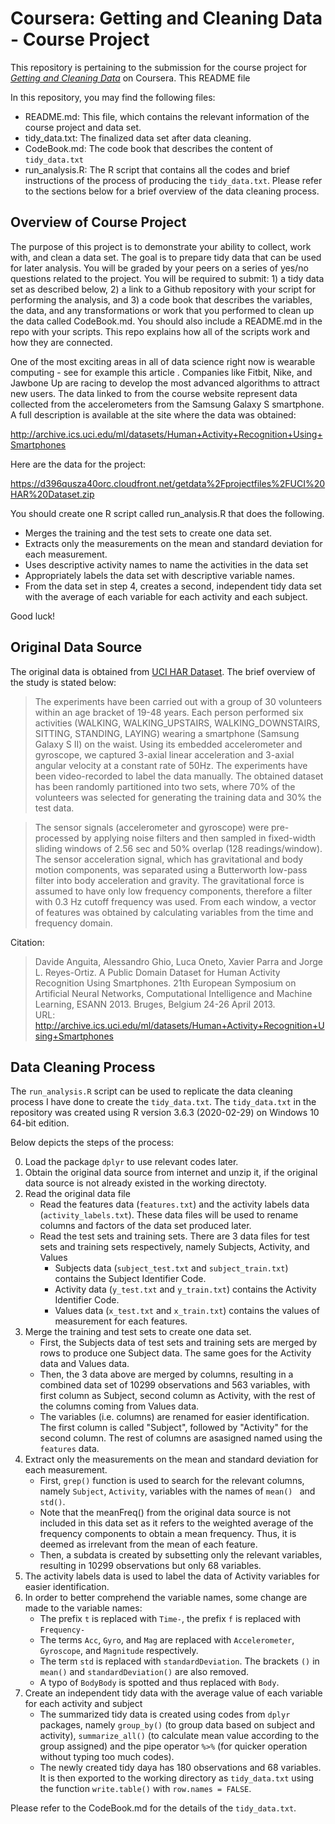 # Coursera: Getting and Cleaning Data - Course Project
This repository is pertaining to the submission for the course project for [*Getting and Cleaning Data*](https://www.coursera.org/learn/data-cleaning/) on Coursera. This README file 

In this repository, you may find the following files:
* README.md: This file, which contains the relevant information of the course project and data set.
* tidy_data.txt: The finalized data set after data cleaning.
* CodeBook.md: The code book that describes the content of `tidy_data.txt`
* run_analysis.R: The R script that contains all the codes and brief instructions of the process of producing the `tidy_data.txt`. Please refer to the sections below for a brief overview of the data cleaning process.

## Overview of Course Project
The purpose of this project is to demonstrate your ability to collect, work with, and clean a data set. The goal is to prepare tidy data that can be used for later analysis. You will be graded by your peers on a series of yes/no questions related to the project. You will be required to submit: 1) a tidy data set as described below, 2) a link to a Github repository with your script for performing the analysis, and 3) a code book that describes the variables, the data, and any transformations or work that you performed to clean up the data called CodeBook.md. You should also include a README.md in the repo with your scripts. This repo explains how all of the scripts work and how they are connected.

One of the most exciting areas in all of data science right now is wearable computing - see for example this article . Companies like Fitbit, Nike, and Jawbone Up are racing to develop the most advanced algorithms to attract new users. The data linked to from the course website represent data collected from the accelerometers from the Samsung Galaxy S smartphone. A full description is available at the site where the data was obtained:

http://archive.ics.uci.edu/ml/datasets/Human+Activity+Recognition+Using+Smartphones

Here are the data for the project:

https://d396qusza40orc.cloudfront.net/getdata%2Fprojectfiles%2FUCI%20HAR%20Dataset.zip

You should create one R script called run_analysis.R that does the following.
* Merges the training and the test sets to create one data set.
* Extracts only the measurements on the mean and standard deviation for each measurement.
* Uses descriptive activity names to name the activities in the data set
* Appropriately labels the data set with descriptive variable names.
* From the data set in step 4, creates a second, independent tidy data set with the average of each variable for each activity and each subject.

Good luck!

## Original Data Source
The original data is obtained from [UCI HAR Dataset](https://d396qusza40orc.cloudfront.net/getdata%2Fprojectfiles%2FUCI%20HAR%20Dataset.zip). The brief overview of the study is stated below:
> The experiments have been carried out with a group of 30 volunteers within an age bracket of 19-48 years. Each person performed six activities (WALKING, WALKING_UPSTAIRS, WALKING_DOWNSTAIRS, SITTING, STANDING, LAYING) wearing a smartphone (Samsung Galaxy S II) on the waist. Using its embedded accelerometer and gyroscope, we captured 3-axial linear acceleration and 3-axial angular velocity at a constant rate of 50Hz. The experiments have been video-recorded to label the data manually. The obtained dataset has been randomly partitioned into two sets, where 70% of the volunteers was selected for generating the training data and 30% the test data.  

> The sensor signals (accelerometer and gyroscope) were pre-processed by applying noise filters and then sampled in fixed-width sliding windows of 2.56 sec and 50% overlap (128 readings/window). The sensor acceleration signal, which has gravitational and body motion components, was separated using a Butterworth low-pass filter into body acceleration and gravity. The gravitational force is assumed to have only low frequency components, therefore a filter with 0.3 Hz cutoff frequency was used. From each window, a vector of features was obtained by calculating variables from the time and frequency domain.

Citation:
> Davide Anguita, Alessandro Ghio, Luca Oneto, Xavier Parra and Jorge L. Reyes-Ortiz. A Public Domain Dataset for Human Activity Recognition Using Smartphones. 21th European Symposium on Artificial Neural Networks, Computational Intelligence and Machine Learning, ESANN 2013. Bruges, Belgium 24-26 April 2013.  
> URL: http://archive.ics.uci.edu/ml/datasets/Human+Activity+Recognition+Using+Smartphones

## Data Cleaning Process
The `run_analysis.R` script can be used to replicate the data cleaning process I have done to create the `tidy_data.txt`. The `tidy_data.txt` in the repository was created using R version 3.6.3 (2020-02-29) on Windows 10 64-bit edition.

Below depicts the steps of the process:

0. Load the package `dplyr` to use relevant codes later.
1. Obtain the original data source from internet and unzip it, if the original data source is not already existed in the working directoty.
2. Read the original data file
    + Read the features data (`features.txt`) and the activity labels data (`activity_labels.txt`). These data files will be used to rename columns and factors of the data set produced later.
    + Read the test sets and training sets. There are 3 data files for test sets and training sets respectively, namely Subjects, Activity, and Values
      + Subjects data (`subject_test.txt` and `subject_train.txt`) contains the Subject Identifier Code.
      + Activity data (`y_test.txt` and `y_train.txt`) contains the Activity Identifier Code.
      + Values data (`x_test.txt` and `x_train.txt`) contains the values of measurement for each features.
3. Merge the training and test sets to create one data set.
    + First, the Subjects data of test sets and training sets are merged by rows to produce one Subject data. The same goes for the Activity data and Values data.
    + Then, the 3 data above are merged by columns, resulting in a combined data set of 10299 observations and 563 variables, with first column as Subject, second column as Activity, with the rest of the columns coming from Values data.
    + The variables (i.e. columns) are renamed for easier identification. The first column is called "Subject", followed by "Activity" for the second column. The rest of columns are asasigned named using the `features` data.
 4. Extract only the measurements on the mean and standard deviation for each measurement.
    + First, `grep()` function is used to search for the relevant columns, namely `Subject`, `Activity`, variables with the names of `mean() ` and `std()`.
    + Note that the meanFreq() from the original data source is not included in this data set as it refers to the weighted average of the frequency components to obtain a mean frequency. Thus, it is deemed as irrelevant from the mean of each feature.
    + Then, a subdata is created by subsetting only the relevant variables, resulting in 10299 observations but only 68 variables.
5. The activity labels data is used to label the data of Activity variables for easier identification.
6. In order to better comprehend the variable names, some change are made to the variable names:
    + The prefix `t` is replaced with `Time-`, the prefix `f` is replaced with `Frequency-`
    + The terms `Acc`, `Gyro`, and `Mag` are replaced with `Accelerometer`, `Gyroscope`, and `Magnitude` respectively.
    + The term `std` is replaced with `standardDeviation`. The brackets `()` in `mean()` and `standardDeviation()` are also removed.
    + A typo of `BodyBody` is spotted and thus replaced with `Body`.
7. Create an independent tidy data with the average value of each variable for each activity and subject
    + The summarized tidy data is created using codes from `dplyr` packages, namely `group_by()` (to group data based on subject and activity), `summarize_all()` (to calculate mean value according to the group assigned) and the pipe operator `%>%` (for quicker operation without typing too much codes).
    + The newly created tidy daya has 180 observations and 68 variables. It is then exported to the working directory as `tidy_data.txt` using the function `write.table()` with `row.names = FALSE`.

Please refer to the CodeBook.md for the details of the `tidy_data.txt`.
